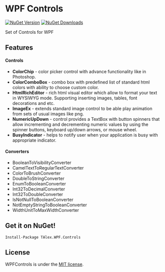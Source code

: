# WPF Controls
[![NuGet Version](http://img.shields.io/nuget/v/TAlex.WPF.Controls.svg?style=flat)](https://www.nuget.org/packages/TAlex.WPF.Controls/) [![NuGet Downloads](http://img.shields.io/nuget/dt/TAlex.WPF.Controls.svg?style=flat)](https://www.nuget.org/packages/TAlex.WPF.Controls/)

Set of Controls for WPF

## Features

#### Controls
* **ColorChip** - color picker control with advance functionality like in Photoshop.
* **ColorComboBox** - combo box with predefined list of standard html colors with ability to choose custom color.
* **HtmlRichEditor** - rich html visual editor which allow to format your text in WYSIWYG mode. Supporting inserting images, tables, font decorations and etc.
* **ImageEx** - extends standard image control to be able play animation from sets of usual images like png.
* **NumericUpDown** - control provides a TextBox with button spinners that allow incrementing and decrementing numeric values by using the spinner buttons, keyboard up/down arrows, or mouse wheel.
* **BusyIndicator** - helps to notify user when your application is busy with appropriate indicator.

#### Converters
* BooleanToVisibilityConverter
* CamelTextToRegularTextConverter
* ColorToBrushConverter
* DoubleToStringConverter
* EnumToBooleanConverter
* Int32ToDecimalConverter
* Int32ToDoubleConverter
* IsNotNullToBooleanConverter
* NotEmptyStringToBooleanConverter
* WidthUnitToMaxWidthConverter


## Get it on NuGet!

    Install-Package TAlex.WPF.Controls

## License
WPFControls is under the [MIT license](https://github.com/T-Alex/WPFControls/blob/master/LICENSE.md).

